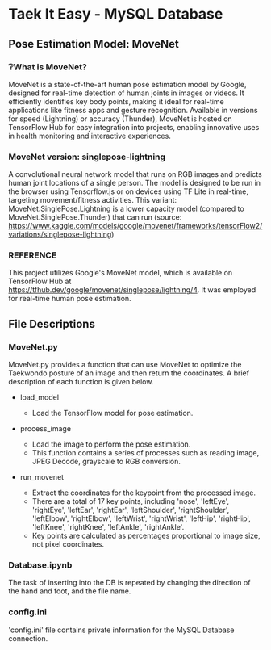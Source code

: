 # Taek It Easy - MySQL Database
## Pose Estimation Model: MoveNet
### ❔What is MoveNet?
MoveNet is a state-of-the-art human pose estimation model by Google, designed for real-time detection of human joints in images or videos. It efficiently identifies key body points, making it ideal for real-time applications like fitness apps and gesture recognition. Available in versions for speed (Lightning) or accuracy (Thunder), MoveNet is hosted on TensorFlow Hub for easy integration into projects, enabling innovative uses in health monitoring and interactive experiences.

### MoveNet version: singlepose-lightning
A convolutional neural network model that runs on RGB images and predicts human joint locations of a single person. The model is designed to be run in the browser using Tensorflow.js or on devices using TF Lite in real-time, targeting movement/fitness activities. This variant: MoveNet.SinglePose.Lightning is a lower capacity model (compared to MoveNet.SinglePose.Thunder) that can run
(source: https://www.kaggle.com/models/google/movenet/frameworks/tensorFlow2/variations/singlepose-lightning)

### REFERENCE
This project utilizes Google's MoveNet model, which is available on TensorFlow Hub at https://tfhub.dev/google/movenet/singlepose/lightning/4. It was employed for real-time human pose estimation.

## File Descriptions
### MoveNet.py
MoveNet.py provides a function that can use MoveNet to optimize the Taekwondo posture of an image and then return the coordinates. A brief description of each function is given below.

* load_model
    * Load the TensorFlow model for pose estimation.

* process_image
    * Load the image to perform the pose estimation.
    * This function contains a series of processes such as reading image, JPEG Decode, grayscale to RGB conversion.

* run_movenet
    * Extract the coordinates for the keypoint from the processed image.
    * There are a total of 17 key points, including 'nose', 'leftEye', 'rightEye', 'leftEar', 'rightEar', 'leftShoulder', 'rightShoulder', 'leftElbow', 'rightElbow', 'leftWrist', 'rightWrist', 'leftHip', 'rightHip', 'leftKnee', 'rightKnee', 'leftAnkle', 'rightAnkle'.
    * Key points are calculated as percentages proportional to image size, not pixel coordinates.

### Database.ipynb
The task of inserting into the DB is repeated by changing the direction of the hand and foot, and the file name.

### config.ini
'config.ini' file contains private information for the MySQL Database connection.